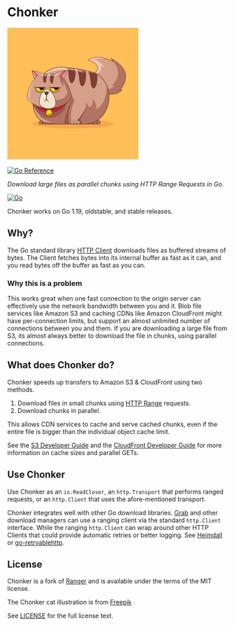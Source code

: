 # Chonker

[![Chonker](chonker.jpg)](https://www.freepik.com/free-vector/hand-drawn-fat-cat-cartoon-illustration_58564188.htm)

[![Go Reference](https://pkg.go.dev/badge/github.com/ananthb/chonker.svg)](https://pkg.go.dev/github.com/ananthb/chonker)

*Download large files as parallel chunks using HTTP Range Requests in Go.*

[![Go](https://github.com/ananthb/chonker/actions/workflows/go.yml/badge.svg)](https://github.com/ananthb/chonker/actions/workflows/go.yml)

Chonker works on Go 1.19, oldstable, and stable releases.

## Why?

The Go standard library
[HTTP Client](https://pkg.go.dev/net/http#hdr-Clients_and_Transports)
downloads files as buffered streams of bytes. The Client fetches bytes into its
internal buffer as fast as it can, and you read bytes off the buffer as fast as
you can.

### Why this is a problem

This works great when one fast connection to the origin server can effectively
use the network bandwidth between you and it. Blob file services like Amazon S3
and caching CDNs like Amazon CloudFront might have per-connection limits, but
support an almost unlimited number of connections between you and them.
If you are downloading a large file from S3, its almost always better
to download the file in chunks, using parallel connections.

## What does Chonker do?

Chonker speeds up transfers to Amazon S3 & CloudFront using two methods.

1. Download files in small chunks using [HTTP Range](https://developer.mozilla.org/en-US/docs/Web/HTTP/Headers/Range)
   requests.
2. Download chunks in parallel.

This allows CDN services to cache and serve cached chunks, even if the entire
file is bigger than the individual object cache limit.

See the [S3 Developer Guide](https://docs.aws.amazon.com/whitepapers/latest/s3-optimizing-performance-best-practices/use-byte-range-fetches.html)
and the [CloudFront Developer Guide](https://docs.aws.amazon.com/AmazonCloudFront/latest/DeveloperGuide/RangeGETs.html)
for more information on cache sizes and parallel GETs.

## Use Chonker

Use Chonker as an `io.ReadCloser`, an `http.Transport` that performs ranged
requests, or an `http.Client` that uses the afore-mentioned transport.

Chonker integrates well with other Go download libraries.
[Grab](https://github.com/cavaliergopher/grab) and other download managers
can use a ranging client via the standard `http.Client` interface.
While the ranging `http.Client` can wrap around other HTTP Clients that could
provide automatic retries or better logging. See
[Heimdall](https://github.com/gojek/heimdall) or [go-retryablehttp](https://github.com/hashicorp/go-retryablehttp).

## License

Chonker is a fork of [Ranger](https://github.com/sudhirj/ranger) and is available
under the terms of the MIT license.

The Chonker cat illustration is from [Freepik](https://www.freepik.com/free-vector/hand-drawn-fat-cat-cartoon-illustration_58564188.htm)

See [LICENSE](LICENSE) for the full license text.
